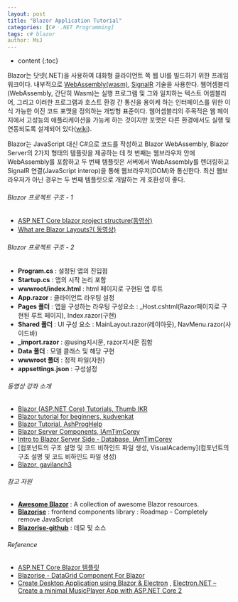 ```yaml
---
layout: post
title: "Blazor Application Tutorial"
categories: [C#ㆍ.NET Programming]
tags: c# blazor
author: MsJ
---
```


* content
{:toc}

Blazor는 닷넷(.NET)을 사용하여 대화형 클라이언트 쪽 웹 UI를 빌드하기 위한 프레임워크이다. 내부적으로 [WebAssembly(wasm)](https://webassembly.org/), [SignalR](https://docs.microsoft.com/ko-kr/aspnet/core/signalr/introduction?view=aspnetcore-3.1) 기술을 사용한다. 웹어셈블리(WebAssembly, 간단히 Wasm)는 실행 프로그램 및 그와 일치하는 텍스트 어셈블리어, 그리고 이러한 프로그램과 호스트 환경 간 통신을 용이케 하는 인터페이스를 위한 이식 가능한 이진 코드 포맷을 정의하는 개방형 표준이다. 웹어셈블리의 주목적은 웹 페이지에서 고성능의 애플리케이션을 가능케 하는 것이지만 포맷은 다른 환경에서도 실행 및 연동되도록 설계되어 있다([wiki](https://en.wikipedia.org/wiki/WebAssembly)). 

Blazor는 JavaScript 대신 C#으로 코드를 작성하고 Blazor WebAssembly, Blazor Server의 2가지 형태의 템플릿을 제공하는 데 첫 번째는 웹브라우저 안에 WebAssembly를 포함하고 두 번째 템플릿은 서버에서 WebAssembly를 렌더링하고 SignalR 연결(JavaScript interop)을 통해 웹브라우저(DOM)와 통신한다. 최신 웹브라우저가 아닌 경우는 두 번째 템플릿으로 개발하는 게 호환성이 좋다.

###### Blazor 프로젝트 구조 - 1

* [ASP NET Core blazor project structure(동영상)](https://www.youtube.com/watch?v=1MkPWOiwLIM)
* [What are Blazor Layouts?( 동영상)](https://www.youtube.com/watch?v=F1JsJZU3-Rc)





###### Blazor 프로젝트 구조 - 2

* **Program.cs** : 설정된 앱의 진입점
* **Startup.cs** : 앱의 시작 논리 포함
* **wwwroot/index.html** : html 페이지로 구현된 앱 루트
* **App.razor** : 클라이언트 라우팅 설정
* **Pages 폴더** : 앱을 구성하는 라우팅 구성요소 : \_Host.cshtml(Razor페이지로 구현된 루트 페이지), Index.razor(구현)
* **Shared 폴더** : UI 구성 요소 : MainLayout.razor(레이아웃), NavMenu.razor(사이드바)
* **\_import.razor** : @using지시문, razor지시문 집합
* **Data 폴더** : 모델 클래스 및 해당 구현
* **wwwroot 폴더** : 정적 파일(자원)
* **appsettings.json** : 구성설정

###### 동영상 강좌 소개

* [Blazor (ASP.NET Core) Tutorials, Thumb IKR](https://www.youtube.com/playlist?list=PLSIKM6F-xklKaf0lPlphuIqZgZrmWhmfj)
* [Blazor tutorial for beginners, kudvenkat](https://www.youtube.com/playlist?list=PL6n9fhu94yhVowClAs8-6nYnfsOTma14P)
* [Blazor Tutorial, AshProgHelp](https://www.youtube.com/playlist?list=PLprnOV9ZLFnt_W3qsBAgxvwgQ4NBNJmvx) 
* [Blazor Server Components, IAmTimCorey](https://www.youtube.com/watch?v=JE0tQ4tx0Nc)
* [Intro to Blazor Server Side - Database, IAmTimCorey](https://www.youtube.com/watch?v=8DNgdphLvag)
* [컴포넌트의 구조 설명 및 코드 비하인드 파일 생성, VisualAcademy](컴포넌트의 구조 설명 및 코드 비하인드 파일 생성)
* [Blazor, gavilanch3](https://www.youtube.com/playlist?list=PLiG4KxH00ZpliAtQJZPrzG-jJJTItD0Rk)

###### 참고 자원

* **[Awesome Blazor](https://github.com/AdrienTorris/awesome-blazor)** : A collection of awesome Blazor resources.
* **[Blazorise](https://blazorise.com/)** : frontend components library : Roadmap - Completely remove JavaScript
* **[Blazorise-github](https://github.com/stsrki/Blazorise)** : 데모 및 소스

###### Reference

* [ASP.NET Core Blazor 템플릿](https://docs.microsoft.com/ko-kr/aspnet/core/blazor/templates?view=aspnetcore-3.1)
* [Blazorise - DataGrid Component For Blazor](https://www.youtube.com/watch?v=LCDmMAWqz50)
* [Create Desktop Application using Blazor & Electron](https://www.youtube.com/watch?v=FsRoJ0_VtDw) , [Electron.NET – Create a minimal MusicPlayer App with ASP.NET Core 2](https://codelp.com/electron-net-create-a-minimal-musicplayer-app-with-asp-net-core-2/)
